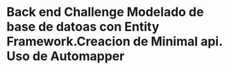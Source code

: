 # Back end Challenge Modelado de base de datoas con Entity Framework.Creacion de Minimal api. Uso de Automapper
